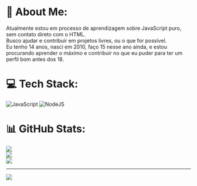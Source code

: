 # 💫 About Me:
Atualmente estou em processo de aprendizagem sobre JavaScript puro, sem contato direto com o HTML.<br>Busco ajudar e contribuir em projetos livres, ou o que for possível.<br>Eu tenho 14 anos, nasci em 2010, faço 15 nesse ano ainda, e estou procurando aprender o máximo e contribuir no que eu puder para ter um perfil bom antes dos 18.


# 💻 Tech Stack:
![JavaScript](https://img.shields.io/badge/javascript-%23323330.svg?style=for-the-badge&logo=javascript&logoColor=%23F7DF1E) ![NodeJS](https://img.shields.io/badge/node.js-6DA55F?style=for-the-badge&logo=node.js&logoColor=white)
# 📊 GitHub Stats:
![](https://github-readme-stats.vercel.app/api?username=NoahDL&theme=dark&hide_border=false&include_all_commits=false&count_private=false)<br/>
![](https://github-readme-streak-stats.herokuapp.com/?user=NoahDL&theme=dark&hide_border=false)<br/>
![](https://github-readme-stats.vercel.app/api/top-langs/?username=NoahDL&theme=dark&hide_border=false&include_all_commits=false&count_private=false&layout=compact)

---
[![](https://visitcount.itsvg.in/api?id=NoahDL&icon=0&color=0)](https://visitcount.itsvg.in)
